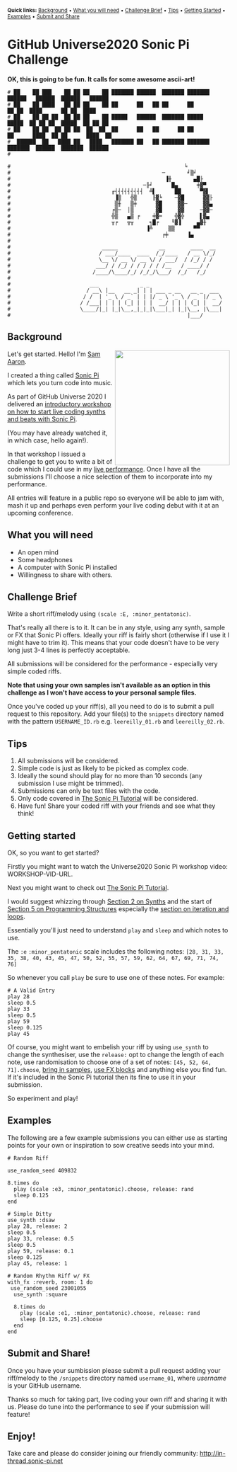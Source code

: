 <sup>
  <strong>Quick links:</strong> <a href="#background">Background</a> • <a href="#what-you-will-need">What you will need</a> • <a href="#challenge-brief">Challenge Brief</a> • <a href="#tips">Tips</a> • <a href="#getting-started">Getting Started</a> • <a href="#examples">Examples</a> • <a href="#submit-and-share">Submit and Share</a>
</sup>

# GitHub Universe2020 Sonic Pi Challenge

__OK, this is going to be fun. It calls for some awesome ascii-art!__


```
# ██    ██ ███    ██ ██ ██    ██ ███████ ██████  ███████ ███████ ██████   ██████  ██████   ██████ 
# ██    ██ ████   ██ ██ ██    ██ ██      ██   ██ ██      ██           ██ ██  ████      ██ ██  ████ 
# ██    ██ ██ ██  ██ ██ ██    ██ █████   ██████  ███████ █████    █████  ██ ██ ██  █████  ██ ██ ██ 
# ██    ██ ██  ██ ██ ██  ██  ██  ██      ██   ██      ██ ██      ██      ████  ██ ██      ████  ██ 
#  ██████  ██   ████ ██   ████   ███████ ██   ██ ███████ ███████ ███████  ██████  ███████  ██████  
#                                                                                                  
#                                                       ╘
#                                                ─       ╛▒╛
#                                                 ▐╫       ▄█├
#                                          ─╟╛      █▄      ╪▓▀
#                                ╓┤┤┤┤┤┤┤┤┤  ╩▌      ██      ▀▓▌
#                                 ▐▒   ╬▒     ╟▓╘    ─▓█      ▓▓├
#                                 ▒╫   ▒╪      ▓█     ▓▓─     ▓▓▄
#                                ╒▒─  │▒       ▓█     ▓▓     ─▓▓─
#                                ╬▒   ▄▒ ╒    ╪▓═    ╬▓╬     ▌▓▄
#                                ╥╒   ╦╥     ╕█╒    ╙▓▐     ▄▓╫
#                                           ▐╩     ▒▒      ▀▀
#                                                ╒╪      ▐▄
#                        
#                             _____             __        ____  __
#                            / ___/____  ____  /_/____   / __ \/_/
#                            \__ \/ __ \/ __ \/ / ___/  / /_/ / /
#                           ___/ / /_/ / / / / / /__   / ____/ /
#                          /____/\____/_/ /_/_/\___/  /_/   /_/
#                        
#                         ___             _ _         
#                        / __\ |__   __ _| | | ___ _ __   __ _  ___ 
#                       / /  | '_ \ / _` | | |/ _ \ '_ \ / _` |/ _ \
#                      / /___| | | | (_| | | |  __/ | | | (_| |  __/
#                      \____/|_| |_|\__,_|_|_|\___|_| |_|\__, |\___|
#                                                        |___/      
```

## Background

<img align="right" src="https://githubuniverse.com/assets/img/speakers/Sam_Aaron_Headshot.jpg" width="260">

Let's get started. Hello! I'm <a href="http://sam.aaron.name/">Sam Aaron</a>.

I created a thing called [Sonic Pi](https://sonic-pi.net/) 
which lets you turn code into music. 

As part of GitHub Universe 2020 I delivered an [introductory workshop on
how to start live coding synths and beats with Sonic Pi](https://githubuniverse.com/Express-yourself-with-code-Learn%20to%20live%20code%20beats%20and%20riffs%20with%20Sonic%20Pi/). 

(You may have already watched it, in which case, hello again!).

In that workshop I issued a challenge to get you to write a bit of code
which I could use in my [live performance](https://githubuniverse.com/Closing-performance-live-coded-DJ-set-with-Sam-Aaron-on-Sonic-PI/). Once I have all the
submissions I'll choose a nice selection of them to incorporate into my
performance.

All entries will feature in a public repo so everyone will be able to
jam with, mash it up and perhaps even perform your live coding debut
with it at an upcoming conference.


## What you will need

* An open mind
* Some headphones
* A computer with Sonic Pi installed
* Willingness to share with others.


## Challenge Brief

Write a short riff/melody using `(scale :E, :minor_pentatonic)`.

That's really all there is to it. It can be in any style, using any
synth, sample or FX that Sonic Pi offers. Ideally your riff is fairly
short (otherwise if I use it I might have to trim it). This means that
your code doesn't have to be very long just 3-4 lines is perfectly
acceptable.

All submissions will be considered for the performance - especially very
simple coded riffs.

__Note that using your own samples isn't available as an option in this
challenge as I won't have access to your personal sample files.__

Once you've coded up your riff(s), all you need to do is to submit a pull request to this repository. Add your file(s) to the `snippets` directory named with the pattern `USERNAME_ID.rb` e.g. `leereilly_01.rb` and `leereilly_02.rb`.

## Tips

1. All submissions will be considered.
2. Simple code is just as likely to be picked as complex code.
3. Ideally the sound should play for no more than 10 seconds (any submission I use might be trimmed).
4. Submissions can only be text files with the code.
5. Only code covered in [The Sonic Pi Tutorial](https://sonic-pi.net/tutorial) will be considered.
6. Have fun! Share your coded riff with your friends and see what they think!

## Getting started

OK, so you want to get started? 

Firstly you might want to watch the Universe2020 Sonic Pi workshop video: WORKSHOP-VID-URL.

Next you might want to check out [The Sonic Pi Tutorial](https://sonic-pi.net/tutorial). 

I would suggest whizzing through [Section 2 on Synths](https://sonic-pi.net/tutorial#section-2) 
and the start of [Section 5 on Programming Structures](https://sonic-pi.net/tutorial#section-5)
especially the [section on iteration and loops](https://sonic-pi.net/tutorial#section-5-2).

Essentially you'll just need to understand `play` and `sleep` and which
notes to use. 

The `:e` `:minor_pentatonic` scale includes the following
notes:
`[28, 31, 33, 35, 38, 40, 43, 45, 47, 50, 52, 55, 57, 59, 62, 64, 67, 69, 71, 74, 76]`

So whenever you call `play` be sure to use one of these notes. For example:

```
# A Valid Entry
play 28
sleep 0.5
play 33
sleep 0.5
play 59
sleep 0.125
play 45
```

Of course, you might want to embelish your riff by using `use_synth` to
change the synthesiser, use the `release:` opt to change the length of
each note, use randomisation to choose one of a set of notes: `[45, 52, 64, 71].choose`, 
[bring in samples](https://sonic-pi.net/tutorial#section-3),
[use FX blocks](https://sonic-pi.net/tutorial#section-6) and anything
else you find fun. If it's included in the Sonic Pi tutorial then its
fine to use it in your submission.

So experiment and play!

## Examples

The following are a few example submissions you can either use as
starting points for your own or inspiration to sow creative seeds into
your mind.

```
# Random Riff

use_random_seed 409832 

8.times do
  play (scale :e3, :minor_pentatonic).choose, release: rand
  sleep 0.125
end

```

```
# Simple Ditty
use_synth :dsaw 
play 28, release: 2
sleep 0.5
play 33, release: 0.5
sleep 0.5
play 59, release: 0.1
sleep 0.125
play 45, release: 1
```

```
# Random Rhythm Riff w/ FX
with_fx :reverb, room: 1 do
 use_random_seed 23001055 
  use_synth :square

  8.times do
    play (scale :e1, :minor_pentatonic).choose, release: rand
    sleep [0.125, 0.25].choose
  end
end
```

## Submit and Share!

Once you have your sumbission please submit a pull request adding your riff/melody to the `/snippets` directory named `username_01`, where _username_ is your GitHub username.

Thanks so much for taking part, live coding your own riff and sharing it with us. Please do tune into the performance to see if your submission will feature!

## Enjoy!

Take care and please do consider joining our friendly community:
http://in-thread.sonic-pi.net
